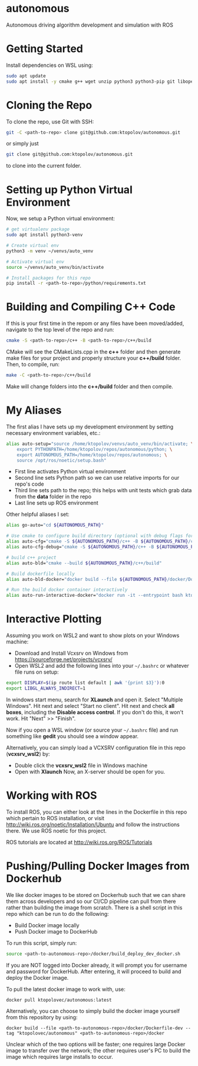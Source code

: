 # autonomous
Autonomous driving algorithm development and simulation with ROS

# Getting Started
Install dependencies on WSL using:
```bash
sudo apt update
sudo apt install -y cmake g++ wget unzip python3 python3-pip git libopencv-dev clang-tidy clang
```

# Cloning the Repo
To clone the repo, use Git with SSH:
```bash
git -C <path-to-repo> clone git@github.com:ktopolov/autonomous.git
```
or simply just
```bash
git clone git@github.com:ktopolov/autonomous.git
```
to clone into the current folder.

# Setting up Python Virtual Environment
Now, we setup a Python virtual environment:
```bash
# get virtualenv package
sudo apt install python3-venv

# Create virtual env
python3 -m venv ~/venvs/auto_venv

# Activate virtual env
source ~/venvs/auto_venv/bin/activate

# Install packages for this repo
pip install -r <path-to-repo>/python/requirements.txt
```

# Building and Compiling C++ Code
If this is your first time in the repom or any files have been moved/added, navigate to the top level of the repo and run:
```bash
cmake -S <path-to-repo>/c++ -B <path-to-repo>/c++/build
```
CMake will see the CMakeLists.cpp in the **c++** folder and then generate make files for your project and properly structure your **c++/build** folder. Then, to compile, run:
```bash
make -C <path-to-repo>/c++/build
```
Make will change folders into the **c++/build** folder and then compile.

# My Aliases
The first alias I have sets up my development environment by setting necessary environment variables, etc.:
```bash
alias auto-setup="source /home/ktopolov/venvs/auto_venv/bin/activate; \
    export PYTHONPATH=/home/ktopolov/repos/autonomous/python; \
    export AUTONOMOUS_PATH=/home/ktopolov/repos/autonomous; \
    source /opt/ros/noetic/setup.bash"
```
*  First line activates Python virtual environment
*  Second line sets Python path so we can use relative imports for our repo's code
*  Third line sets path to the repo; this helps with unit tests which grab data from the **data** folder in the repo
*  Last line sets up ROS environment

Other helpful aliases I set:
```bash
alias go-auto="cd ${AUTONOMOUS_PATH}"

# Use cmake to configure build directory (optional with debug flags for GDB)
alias auto-cfg="cmake -S ${AUTONOMOUS_PATH}/c++ -B ${AUTONOMOUS_PATH}/c++/build"
alias auto-cfg-debug="cmake -S ${AUTONOMOUS_PATH}/c++ -B ${AUTONOMOUS_PATH}/c++/build -DCMAKE_BUILD_TYPE=Debug"  # Use cmake configure build directory

# build c++ project
alias auto-bld="cmake --build ${AUTONOMOUS_PATH}/c++/build"

# Build dockerfile locally
alias auto-bld-docker="docker build --file ${AUTONOMOUS_PATH}/docker/Dockerfile-dev --tag ktopolovec/autonomous:latest ${AUTONOMOUS_PATH}"

# Run the build docker container interactively
alias auto-run-interactive-docker="docker run -it --entrypoint bash ktopolovec/autonomous:latest"
```

# Interactive Plotting
Assuming you work on WSL2 and want to show plots on your Windows machine:
*  Download and Install Vcxsrv on Windows from https://sourceforge.net/projects/vcxsrv/
*  Open WSL2 and add the following lines into your `~/.bashrc` or whatever file runs on setup:
```bash
export DISPLAY=$(ip route list default | awk '{print $3}'):0
export LIBGL_ALWAYS_INDIRECT=1
```

In windows start menu, search for **XLaunch** and open it. Select "Multiple Windows". Hit next and select "Start no client". Hit next and check **all boxes**, including the **Disable access control**. If you don't do this, it won't work. Hit "Next" >> "Finish".

Now if you open a WSL window (or source your `~/.bashrc` file) and run something like **gedit** you should see a window appear.

Alternatively, you can simply load a VCXSRV configuration file in this repo (**vcxsrv_wsl2**) by:
*  Double click the **vcxsrv_wsl2** file in Windows machine
*  Open with **Xlaunch**
Now, an X-server should be open for you.

# Working with ROS
To install ROS, you can either look at the lines in the Dockerfile in this repo which pertain to ROS installation, or visit http://wiki.ros.org/noetic/Installation/Ubuntu and follow the instructions there. We use ROS noetic for this project.

ROS tutorials are located at http://wiki.ros.org/ROS/Tutorials

# Pushing/Pulling Docker Images from Dockerhub
We like docker images to be stored on Dockerhub such that we can share them across developers and so our CI/CD pipeline can pull from there rather than building the image from scratch. There is a shell script in this repo which can be run to do the following:
*  Build Docker image locally
*  Push Docker image to DockerHub

To run this script, simply run:
```bash
source <path-to-autonomous-repo>/docker/build_deploy_dev_docker.sh
```
If you are NOT logged into Docker already, it will prompt you for username and password for DockerHub. After entering, it will proceed to build and deploy the Docker image.

To pull the latest docker image to work with, use:
```bash
docker pull ktopolovec/autonomous:latest
```
Alternatively, you can choose to simply build the docker image yourself from this repository by using:
```
docker build --file <path-to-autonomous-repo>/docker/Dockerfile-dev --tag "ktopolovec/autonomous" <path-to-autonomous-repo>/docker
```
Unclear which of the two options will be faster; one requires large Docker image to transfer over the network; the other requires user's PC to build the image which requires large installs to occur.

